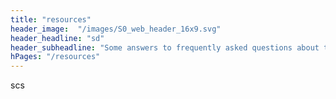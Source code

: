 ```yaml
--- 
title: "resources" 
header_image:  "/images/S0_web_header_16x9.svg"
header_headline: "sd"
header_subheadline: "Some answers to frequently asked questions about the suburb zero ACT plan."
hPages: "/resources"
---  
```


scs